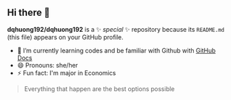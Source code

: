 ## Hi there 👋

**dqhuong192/dqhuong192** is a ✨ _special_ ✨ repository because its `README.md` (this file) appears on your GitHub profile.

- 🌱 I’m currently learning codes and be familiar with Github with [GitHub Docs](https://docs.github.com/en)
- 😄 Pronouns: she/her
- ⚡ Fun fact: I'm major in Economics

> Everything that happen are the best options possible
